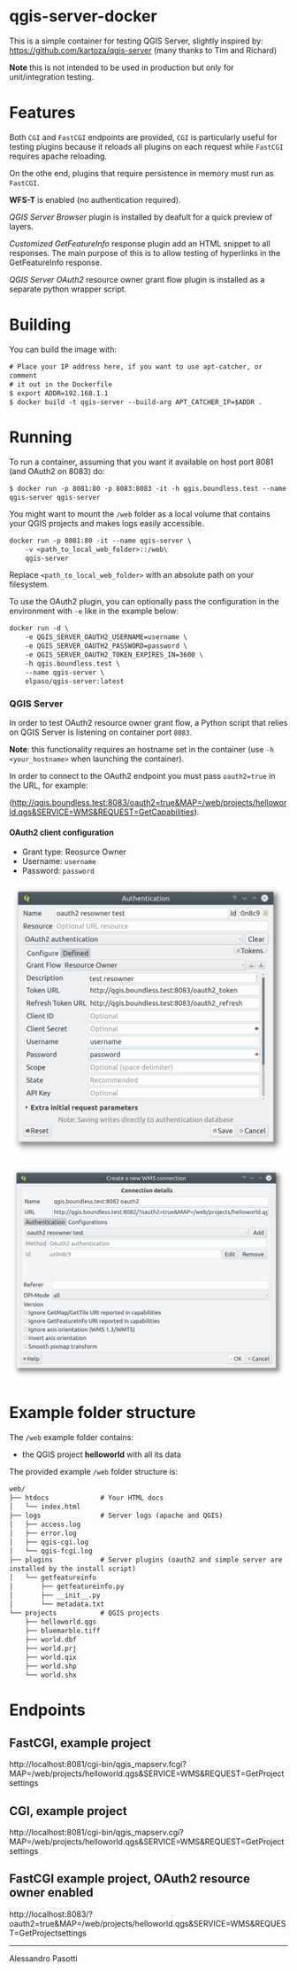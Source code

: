 qgis-server-docker
============================

This is a simple container for testing QGIS Server, slightly inspired by:
https://github.com/kartoza/qgis-server (many thanks to Tim and Richard)

**Note** this is not intended to be used in production but only for unit/integration
testing.

# Features

Both `CGI` and `FastCGI` endpoints are provided, `CGI` is particularly useful for testing
plugins because it reloads all plugins on each request while `FastCGI` requires
apache reloading.

On the othe end, plugins that require persistence in memory must run as `FastCGI`.

**WFS-T** is enabled (no authentication required).

*QGIS Server Browser* plugin is installed by deafult for a quick preview of layers.

*Customized GetFeatureInfo* response plugin add an HTML snippet to all responses. The main purpose of this is to allow testing of hyperlinks in the GetFeatureInfo response.

*QGIS Server OAuth2* resource owner grant flow plugin is installed as a separate python wrapper script.


# Building

You can build the image with:

```
# Place your IP address here, if you want to use apt-catcher, or comment
# it out in the Dockerfile
$ export ADDR=192.168.1.1
$ docker build -t qgis-server --build-arg APT_CATCHER_IP=$ADDR .
```

# Running

To run a container, assuming that you want it available on host port 8081 (and OAuth2 on 8083) do:

```
$ docker run -p 8081:80 -p 8083:8083 -it -h qgis.boundless.test --name qgis-server qgis-server
```

You might want to mount the `/web` folder as a local volume that contains your
QGIS projects and makes logs easily accessible.


```
docker run -p 8081:80 -it --name qgis-server \
    -v <path_to_local_web_folder>::/web\
    qgis-server
```

Replace ``<path_to_local_web_folder>`` with an absolute path on your
filesystem.

To use the OAuth2 plugin, you can optionally pass the configuration in the 
environment with `-e` like in the example below:
```
docker run -d \
    -e QGIS_SERVER_OAUTH2_USERNAME=username \
    -e QGIS_SERVER_OAUTH2_PASSWORD=password \
    -e QGIS_SERVER_OAUTH2_TOKEN_EXPIRES_IN=3600 \
    -h qgis.boundless.test \
    --name qgis-server \
    elpaso/qgis-server:latest
```

### QGIS Server

In order to test OAuth2 resource owner grant flow, a Python script that relies on QGIS Server is listening on container port `8083`.

**Note**: this functionality requires an hostname set in the container (use `-h <your_hostname>` when launching the container).

In order to connect to the OAuth2 endpoint you must pass `oauth2=true` in the URL,
for example:

(http://qgis.boundless.test:8083/oauth2=true&MAP=/web/projects/helloworld.qgs&SERVICE=WMS&REQUEST=GetCapabilities).

#### OAuth2 client configuration

- Grant type: Reosurce Owner
- Username: `username`
- Password: `password`


![OAuth2 Configuration](./oauth2-config.png "OAuth2 Configuration")

![OAuth2  WMS Configuration](./oauth2-wms.png "OAuth2 WMS Configuration")


# Example folder structure


The `/web` example folder contains:

* the QGIS project **helloworld** with all its data

The provided example `/web` folder structure is:

```
web/
├── htdocs             # Your HTML docs
│   └── index.html
├── logs               # Server logs (apache and QGIS)
│   ├── access.log
│   ├── error.log
│   ├── qgis-cgi.log
│   └── qgis-fcgi.log
├── plugins            # Server plugins (oauth2 and simple server are installed by the install script)
│   └── getfeatureinfo    
│       ├── getfeatureinfo.py     
│       ├── __init__.py     
│       └── metadata.txt     
└── projects           # QGIS projects
    ├── helloworld.qgs
    ├── bluemarble.tiff
    ├── world.dbf
    ├── world.prj
    ├── world.qix
    ├── world.shp
    └── world.shx
```


# Endpoints


## FastCGI, example project
http://localhost:8081/cgi-bin/qgis_mapserv.fcgi?MAP=/web/projects/helloworld.qgs&SERVICE=WMS&REQUEST=GetProjectsettings
## CGI, example project
http://localhost:8081/cgi-bin/qgis_mapserv.cgi?MAP=/web/projects/helloworld.qgs&SERVICE=WMS&REQUEST=GetProjectsettings
## FastCGI example project, OAuth2 resource owner enabled
http://localhost:8083/?oauth2=true&MAP=/web/projects/helloworld.qgs&SERVICE=WMS&REQUEST=GetProjectsettings



------------------
Alessandro Pasotti
